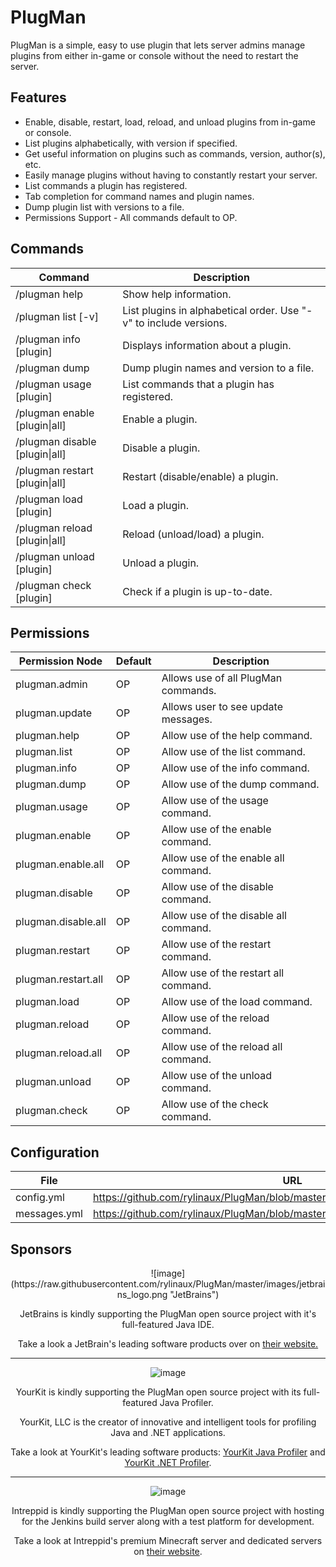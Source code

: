 # PlugMan

PlugMan is a simple, easy to use plugin that lets server admins manage plugins from either in-game or console without the need to restart the server.

## Features
* Enable, disable, restart, load, reload, and unload plugins from in-game or console.
* List plugins alphabetically, with version if specified.
* Get useful information on plugins such as commands, version, author(s), etc.
* Easily manage plugins without having to constantly restart your server.
* List commands a plugin has registered.
* Tab completion for command names and plugin names.
* Dump plugin list with versions to a file.
* Permissions Support - All commands default to OP.

## Commands
| Command | Description |
| --------------- | ---------------- |
| /plugman help | Show help information. |
| /plugman list [-v] | List plugins in alphabetical order. Use "-v" to include versions. |
| /plugman info [plugin] | Displays information about a plugin. |
| /plugman dump | Dump plugin names and version to a file. |
| /plugman usage [plugin] | List commands that a plugin has registered. |
| /plugman enable [plugin&#124;all] | Enable a plugin. |
| /plugman disable [plugin&#124;all] | Disable a plugin. |
| /plugman restart [plugin&#124;all] | Restart (disable/enable) a plugin. |
| /plugman load [plugin] | Load a plugin. |
| /plugman reload [plugin&#124;all] | Reload (unload/load) a plugin. |
| /plugman unload [plugin] | Unload a plugin. |
| /plugman check [plugin] | Check if a plugin is up-to-date. |

## Permissions
| Permission Node | Default | Description |
| ------------------------- | ---------- | ---------------- |
| plugman.admin | OP | Allows use of all PlugMan commands. |
| plugman.update | OP | Allows user to see update messages. |
| plugman.help | OP | Allow use of the help command. |
| plugman.list | OP | Allow use of the list command. |
| plugman.info | OP | Allow use of the info command. |
| plugman.dump | OP | Allow use of the dump command. |
| plugman.usage | OP | Allow use of the usage command. |
| plugman.enable | OP | Allow use of the enable command. |
| plugman.enable.all | OP | Allow use of the enable all command. |
| plugman.disable | OP | Allow use of the disable command. |
| plugman.disable.all | OP | Allow use of the disable all command. |
| plugman.restart | OP | Allow use of the restart command. |
| plugman.restart.all | OP | Allow use of the restart all command. |
| plugman.load | OP | Allow use of the load command. |
| plugman.reload | OP | Allow use of the reload command. |
| plugman.reload.all | OP | Allow use of the reload all command. |
| plugman.unload | OP | Allow use of the unload command. |
| plugman.check | OP | Allow use of the check command. |

## Configuration
| File | URL |
| ----- | ------- |
| config.yml | https://github.com/rylinaux/PlugMan/blob/master/src/main/resources/config.yml |
| messages.yml | https://github.com/rylinaux/PlugMan/blob/master/src/main/resources/messages.yml |

## Sponsors

<div style="text-align:center" markdown="1">
![image](https://raw.githubusercontent.com/rylinaux/PlugMan/master/images/jetbrains_logo.png "JetBrains")

JetBrains is kindly supporting the PlugMan open source project with it's full-featured Java IDE.

Take a look a JetBrain's leading software products over on <a href="http://www.jetbrains.com/">their website.</a>

---

![image](https://raw.githubusercontent.com/rylinaux/PlugMan/master/images/yourkit_logo.png "YourKit")

YourKit is kindly supporting the PlugMan open source project with its full-featured Java Profiler.

YourKit, LLC is the creator of innovative and intelligent tools for profiling Java and .NET applications.

Take a look at YourKit's leading software products: <a href="http://www.yourkit.com/java/profiler/index.jsp">YourKit Java Profiler</a> and <a href="http://www.yourkit.com/.net/profiler/index.jsp">YourKit .NET Profiler</a>.

---

![image](https://raw.githubusercontent.com/rylinaux/PlugMan/master/images/intreppid_logo.png "Intreppid Logo")

Intreppid is kindly supporting the PlugMan open source project with hosting for the Jenkins build server along with a test platform for development.

Take a look at Intreppid's premium Minecraft server and dedicated servers on <a href="https://www.intreppid.com/">their website</a>.
